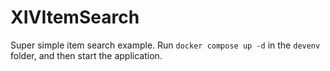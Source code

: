 # XIVItemSearch
Super simple item search example. Run `docker compose up -d` in the `devenv` folder, and then start the application.
